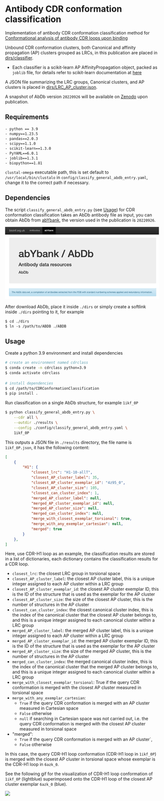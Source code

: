 # Antibody CDR conformation classification 

Implementation of antibody CDR conformation classification method for [Conformational analysis of antibody CDR loops upon binding]()

Unbound CDR conformation clusters, both Canonical and affinity propagation (AP) clusters grouped as LRCs, in this publication are placed in [dirs/classifier](./dirs/classifier).
- Each classifier is a scikit-learn AP AffinityPropagation object, packed as `joblib` file, for details refer to scikit-learn documentation at [here](https://scikit-learn.org/stable/model_persistence.html)

A JSON file summarizing the LRC groups, Canonical clusters, and AP clusters is placed in [dirs/LRC_AP_cluster.json](./dirs/LRC_AP_cluster.json).

A snapshot of AbDb version `20220926` will be available on [Zenodo](https://zenodo.org/) upon publication. 

## Requirements
```
- python == 3.9
- numpy==1.23.5
- pandas==2.0.3
- scipy==1.1.0
- scikit-learn==1.3.0
- PyYAML==6.0.1 
- joblib==1.3.1
- biopython==1.81
```
`clustal-omega` executable path, this is set default to `/usr/local/bin/clustalo` in `config/classify_general_abdb_entry.yaml`, change it to the correct path if necessary.

## Dependencies 
The script `classify_general_abdb_entry.py` (see [Usage](#usage)) for CDR conformation classification takes an AbDb antibody file as input, you can obtain AbDb from [abYbank](http://www.abybank.org/abdb/), the version used in the publication is `20220926`.

<a href="http://www.abybank.org/abdb"> <img src='./figures/abYbank.png'> </a>

After download AbDb, place it inside `./dirs` or simply create a softlink inside `./dirs` pointing to it, for example 
```
$ cd ./dirs
$ ln -s /path/to/ABDB ./ABDB
```

## Usage
Create a python 3.9 environment and install dependencies
```bash 
# create an environment named cdrclass
$ conda create -n cdrclass python=3.9
$ conda activate cdrclass

# install dependencies
$ cd /path/to/CDRConformationClassification
$ pip install .  
```

Run classification on a single AbDb structure, for example `1ikf_0P`
```bash
$ python classify_general_abdb_entry.py \
    --cdr all \
    --outdir ./results \
    --config ./config/classify_general_abdb_entry.yaml \
    1ikf_0P
```
This outputs a JSON file in `./results` directory, the file name is `1ikf_0P.json`, it has the following content: 
```JSON
[
    {
        "H1": {
            "closest_lrc": "H1-10-allT",
            "closest_AP_cluster_label": 35,
            "closest_AP_cluster_exemplar_id": "4z95_0",
            "closest_AP_cluster_size": 105,
            "closest_can_cluster_index": 1,
            "merged_AP_cluster_label": null,
            "merged_AP_cluster_exemplar_id": null,
            "merged_AP_cluster_size": null,
            "merged_can_cluster_index": null,
            "merge_with_closest_exemplar_torsional": true,
            "merge_with_any_exemplar_cartesian": null,
            "merged": true
        }
    },
]
```
Here, use CDR-H1 loop as an example, the classification results are stored in a list of dictionaries, each dictionary contains the classification results for a CDR loop.

- `closest_lrc`: the closest LRC group in torsional space 
- `closest_AP_cluster_label`: the closest AP cluster label, this is a unique integer assigned to each AP cluster within a LRC group
- `closest_AP_cluster_exemplar_id`: the closest AP cluster exemplar ID, this is the ID of the structure that is used as the exemplar for the AP cluster
- `closest_AP_cluster_size`: the size of the closest AP cluster, this is the number of structures in the AP cluster
- `closest_can_cluster_index`: the closest canonical cluster index, this is the index of the canonical cluster that the closest AP cluster belongs to, and this is a unique integer assigned to each canonical cluster within a LRC group
- `merged_AP_cluster_label`: the merged AP cluster label, this is a unique integer assigned to each AP cluster within a LRC group
- `merged_AP_cluster_exemplar_id`: the merged AP cluster exemplar ID, this is the ID of the structure that is used as the exemplar for the AP cluster
- `merged_AP_cluster_size`: the size of the merged AP cluster, this is the number of structures in the AP cluster
- `merged_can_cluster_index`: the merged canonical cluster index, this is the index of the canonical cluster that the merged AP cluster belongs to, and this is a unique integer assigned to each canonical cluster within a LRC group
- `merge_with_closest_exemplar_torsional`: True if the query CDR conformation is merged with the closest AP cluster measured in torsional space
- `merge_with_any_exemplar_cartesian`: 
  - `True` if the query CDR conformation is merged with an AP cluster measured in Cartesian space
  - `False` otherwise  
  - `null` if searching in Cartesian space was not carried out, i.e. the query CDR conformation is merged with the closest AP cluster measured in torsional space
- "merged": 
  - `True` if the query CDR conformation is merged with an AP cluster`, 
  - `False` otherwise

In this case, the query CDR-H1 loop conformation (CDR-H1 loop in `1ikf_0P`) is merged with the closest AP cluster in torsional space whose exemplar is the CDR-H1 loop in `6azk_0`. 

See the following gif for the visualization of CDR-H1 loop conformation of `1ikf_0P` (lightblue) superimposed onto the CDR-H1 loop of the closest AP cluster exemplar `6azk_0` (blue).

<img src='figures/1ikf_0P.0.gif' width=500>

